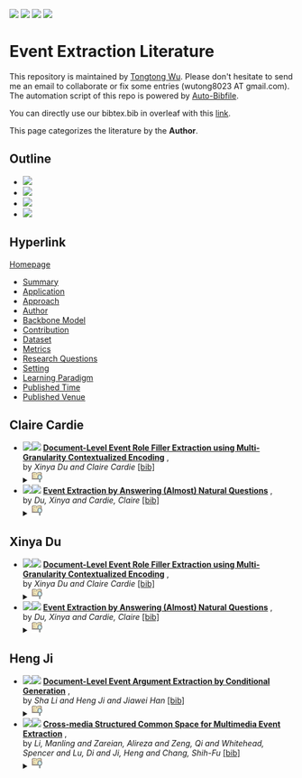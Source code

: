 [![](https://img.shields.io/badge/Awesome_Continual_Learning-yellow)](https://github.com/wutong8023/Awesome_Continual_Learning.git) [![](https://img.shields.io/badge/Awesome_Few_Shot_learning-green)](https://github.com/wutong8023/Awesome_Few_Shot_Learning.git) [![](https://img.shields.io/badge/Awesome_Information_Extraction-blue)](https://github.com/wutong8023/Awesome_Information_Extraction.git) [![](https://img.shields.io/badge/Awesome_Ideas-orange)](https://github.com/wutong8023/Awesome_Ideas.git)

# Event Extraction Literature 
This repository is maintained by [Tongtong Wu](https://wutong8023.site). Please don't hesitate to send me an email to collaborate or fix some entries (wutong8023 AT gmail.com). 
The automation script of this repo is powered by [Auto-Bibfile](https://github.com/wutong8023/Auto-Bibfile.git).

You can directly use our bibtex.bib in overleaf with this [link](https://www.overleaf.com/read/rgscdxhxbwhp).

This page categorizes the literature by the **Author**.

## Outline 
- [![](https://img.shields.io/badge/Hyperlink-blue)](https://github.com/wutong8023/Text2Event/blob/master/paper_list/EE4all/author/README.md#hyperlink)
- [![](https://img.shields.io/badge/Claire_Cardie-2-blue)](https://github.com/wutong8023/Text2Event/blob/master/paper_list/EE4all/author/README.md#claire-cardie)
- [![](https://img.shields.io/badge/Xinya_Du-2-blue)](https://github.com/wutong8023/Text2Event/blob/master/paper_list/EE4all/author/README.md#xinya-du)
- [![](https://img.shields.io/badge/Heng_Ji-2-blue)](https://github.com/wutong8023/Text2Event/blob/master/paper_list/EE4all/author/README.md#heng-ji)
## Hyperlink 
[Homepage](https://github.com/wutong8023/Text2Event/blob/master/paper_list/README.md)
-  [Summary](https://github.com/wutong8023/Text2Event/blob/master/paper_list/EE4all/./)
-  [Application](https://github.com/wutong8023/Text2Event/blob/master/paper_list/EE4all/application)
-  [Approach](https://github.com/wutong8023/Text2Event/blob/master/paper_list/EE4all/approach)
-  [Author](https://github.com/wutong8023/Text2Event/blob/master/paper_list/EE4all/author)
-  [Backbone Model](https://github.com/wutong8023/Text2Event/blob/master/paper_list/EE4all/backbone_model)
-  [Contribution](https://github.com/wutong8023/Text2Event/blob/master/paper_list/EE4all/contribution)
-  [Dataset](https://github.com/wutong8023/Text2Event/blob/master/paper_list/EE4all/dataset)
-  [Metrics](https://github.com/wutong8023/Text2Event/blob/master/paper_list/EE4all/metrics)
-  [Research Questions](https://github.com/wutong8023/Text2Event/blob/master/paper_list/EE4all/research_question)
-  [Setting](https://github.com/wutong8023/Text2Event/blob/master/paper_list/EE4all/setting)
-  [ Learning Paradigm](https://github.com/wutong8023/Text2Event/blob/master/paper_list/EE4all/supervision)
-  [Published Time](https://github.com/wutong8023/Text2Event/blob/master/paper_list/EE4all/time)
-  [Published Venue](https://github.com/wutong8023/Text2Event/blob/master/paper_list/EE4all/venue)

## Claire Cardie

- [![](https://img.shields.io/badge/ACL-2020-blue)](https://doi.org/10.18653/v1/2020.acl-main.714)<a href="https://scholar.google.com.hk/scholar?q=Document-Level+Event+Role+Filler+Extraction+using+Multi-Granularity+Contextualized+Encoding"><img src="https://img.shields.io/badge/-blue.svg?&logo=google-scholar&logoColor=white" height="18" align="bottom"></a> [**Document-Level Event Role Filler Extraction using Multi-Granularity
Contextualized Encoding**](https://doi.org/10.18653/v1/2020.acl-main.714) , <br> by *Xinya Du and
Claire Cardie* [[bib]](https://github.com/wutong8023/Text2Event/blob/master/paper_list/./bibtex.bib#L44-L54) <br></details><details><summary><img src=https://github.com/wutong8023/Text2Event/blob/master/paper_list/scripts/svg/copy_icon.png height="20" align="bottom"></summary><pre>```DuC20```
- [![](https://img.shields.io/badge/EMNLP-2020-blue)](https://www.aclweb.org/anthology/2020.emnlp-main.49)<a href="https://scholar.google.com.hk/scholar?q=Event+Extraction+by+Answering+(Almost)+Natural+Questions"><img src="https://img.shields.io/badge/-blue.svg?&logo=google-scholar&logoColor=white" height="18" align="bottom"></a> [**Event Extraction by Answering (Almost) Natural Questions**](https://www.aclweb.org/anthology/2020.emnlp-main.49) , <br> by *Du, Xinya  and
Cardie, Claire* [[bib]](https://github.com/wutong8023/Text2Event/blob/master/paper_list/./bibtex.bib#L71-L80) <br></details><details><summary><img src=https://github.com/wutong8023/Text2Event/blob/master/paper_list/scripts/svg/copy_icon.png height="20" align="bottom"></summary><pre>```du-cardie-2020-event```
## Xinya Du

- [![](https://img.shields.io/badge/ACL-2020-blue)](https://doi.org/10.18653/v1/2020.acl-main.714)<a href="https://scholar.google.com.hk/scholar?q=Document-Level+Event+Role+Filler+Extraction+using+Multi-Granularity+Contextualized+Encoding"><img src="https://img.shields.io/badge/-blue.svg?&logo=google-scholar&logoColor=white" height="18" align="bottom"></a> [**Document-Level Event Role Filler Extraction using Multi-Granularity
Contextualized Encoding**](https://doi.org/10.18653/v1/2020.acl-main.714) , <br> by *Xinya Du and
Claire Cardie* [[bib]](https://github.com/wutong8023/Text2Event/blob/master/paper_list/./bibtex.bib#L44-L54) <br></details><details><summary><img src=https://github.com/wutong8023/Text2Event/blob/master/paper_list/scripts/svg/copy_icon.png height="20" align="bottom"></summary><pre>```DuC20```
- [![](https://img.shields.io/badge/EMNLP-2020-blue)](https://www.aclweb.org/anthology/2020.emnlp-main.49)<a href="https://scholar.google.com.hk/scholar?q=Event+Extraction+by+Answering+(Almost)+Natural+Questions"><img src="https://img.shields.io/badge/-blue.svg?&logo=google-scholar&logoColor=white" height="18" align="bottom"></a> [**Event Extraction by Answering (Almost) Natural Questions**](https://www.aclweb.org/anthology/2020.emnlp-main.49) , <br> by *Du, Xinya  and
Cardie, Claire* [[bib]](https://github.com/wutong8023/Text2Event/blob/master/paper_list/./bibtex.bib#L71-L80) <br></details><details><summary><img src=https://github.com/wutong8023/Text2Event/blob/master/paper_list/scripts/svg/copy_icon.png height="20" align="bottom"></summary><pre>```du-cardie-2020-event```
## Heng Ji

- [![](https://img.shields.io/badge/NAACL-2021-blue)](https://www.aclweb.org/anthology/2021.naacl-main.69/)<a href="https://scholar.google.com.hk/scholar?q=Document-Level+Event+Argument+Extraction+by+Conditional+Generation"><img src="https://img.shields.io/badge/-blue.svg?&logo=google-scholar&logoColor=white" height="18" align="bottom"></a> [**Document-Level Event Argument Extraction by Conditional Generation**](https://www.aclweb.org/anthology/2021.naacl-main.69/) , <br> by *Sha Li and
Heng Ji and
Jiawei Han* [[bib]](https://github.com/wutong8023/Text2Event/blob/master/paper_list/./bibtex.bib#L104-L114) <br></details><details><summary><img src=https://github.com/wutong8023/Text2Event/blob/master/paper_list/scripts/svg/copy_icon.png height="20" align="bottom"></summary><pre>```LiJH21```
- [![](https://img.shields.io/badge/ACL-2020-blue)](https://www.aclweb.org/anthology/2020.acl-main.230)<a href="https://scholar.google.com.hk/scholar?q=Cross-media+Structured+Common+Space+for+Multimedia+Event+Extraction"><img src="https://img.shields.io/badge/-blue.svg?&logo=google-scholar&logoColor=white" height="18" align="bottom"></a> [**Cross-media Structured Common Space for Multimedia Event Extraction**](https://www.aclweb.org/anthology/2020.acl-main.230) , <br> by *Li, Manling  and
Zareian, Alireza  and
Zeng, Qi  and
Whitehead, Spencer  and
Lu, Di  and
Ji, Heng  and
Chang, Shih-Fu* [[bib]](https://github.com/wutong8023/Text2Event/blob/master/paper_list/./bibtex.bib#L29-L43) <br></details><details><summary><img src=https://github.com/wutong8023/Text2Event/blob/master/paper_list/scripts/svg/copy_icon.png height="20" align="bottom"></summary><pre>```li-etal-2020-cross```